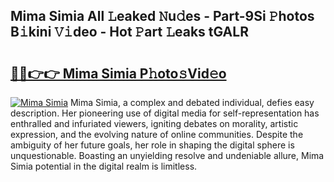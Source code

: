 ## Mima Simia All 𝙻eaked 𝙽u𝚍es - Part-9Si 𝙿hotos B𝚒kini 𝚅𝚒deo - Hot 𝙿art 𝙻eaks tGALR

# <h2><a href="http://ld17fp.urlbe.top/?page=Mima+Simia">🔗🔗👉👉 Mima Simia P𝚑oto𝚜Vid𝚎o</a></h2>

[![Mima Simia](https://i.imgur.com/eBuTRDB.gif)](http://ld17fp.urlbe.top/?page=Mima+Simia)
Mima Simia, a complex and debated individual, defies easy description. Her pioneering use of digital media for self-representation has enthralled and infuriated viewers, igniting debates on morality, artistic expression, and the evolving nature of online communities. Despite the ambiguity of her future goals, her role in shaping the digital sphere is unquestionable. Boasting an unyielding resolve and undeniable allure, Mima Simia potential in the digital realm is limitless.
